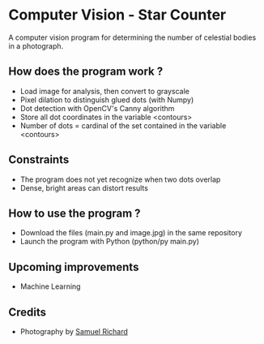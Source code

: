 # Computer Vision - Star Counter
A computer vision program for determining the number of celestial bodies in a photograph.

## How does the program work ?

- Load image for analysis, then convert to grayscale
- Pixel dilation to distinguish glued dots (with Numpy)
- Dot detection with OpenCV's Canny algorithm
- Store all dot coordinates in the variable \<contours>
- Number of dots = cardinal of the set contained in the variable \<contours>

## Constraints

- The program does not yet recognize when two dots overlap
- Dense, bright areas can distort results

## How to use the program ?

- Download the files (main.py and image.jpg) in the same repository
- Launch the program with Python (python/py main.py)

## Upcoming improvements 

- Machine Learning 

## Credits 

- Photography by [Samuel Richard](https://unsplash.com/fr/@mumbolicious)

